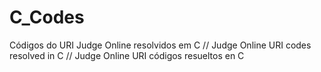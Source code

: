 # C_Codes
Códigos do URI Judge Online resolvidos em C // Judge Online URI codes resolved in C // Judge Online URI códigos resueltos en C
